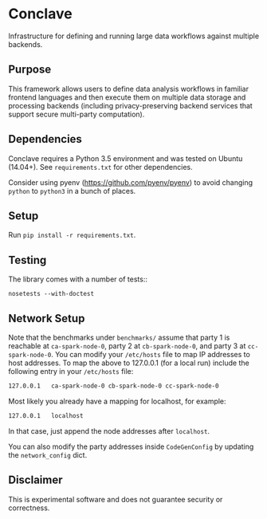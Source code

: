 # Conclave

Infrastructure for defining and running large data workflows against multiple backends.

## Purpose

This framework allows users to define data analysis workflows in familiar frontend languages and then execute them on multiple data storage and processing backends (including privacy-preserving backend services that support secure multi-party computation).

## Dependencies

Conclave requires a Python 3.5 environment and was tested on Ubuntu (14.04+). See `requirements.txt` for other dependencies.

Consider using pyenv (https://github.com/pyenv/pyenv) to avoid changing `python` to `python3` in a bunch of places.

## Setup

Run `pip install -r requirements.txt`.

## Testing

The library comes with a number of tests::

    nosetests --with-doctest

## Network Setup

Note that the benchmarks under `benchmarks/` assume that party 1 is reachable at `ca-spark-node-0`, party 2 at `cb-spark-node-0`, and party 3 at `cc-spark-node-0`. You can modify your `/etc/hosts` file to map IP addresses to host addresses. To map the above to 127.0.0.1 (for a local run) include the following entry in your `/etc/hosts` file:

```bash
127.0.0.1	ca-spark-node-0 cb-spark-node-0 cc-spark-node-0
```

Most likely you already have a mapping for localhost, for example:

```bash
127.0.0.1	localhost
```

In that case, just append the node addresses after `localhost`.

You can also modify the party addresses inside `CodeGenConfig` by updating the `network_config` dict.

## Disclaimer

This is experimental software and does not guarantee security or correctness.
